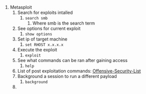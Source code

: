 1. Metasploit
	1. Search for exploits intalled
		1. `search smb`
			1. Where smb is the search term
	2. See options for current exploit
		1. `show options`
	2. Set ip of target machine
		1. `set RHOST x.x.x.x`
	2. Execute the exploit
		1. `exploit`
	2. See what commands can be ran after gaining access
		1. `help`
	2. List of post exploitation commands: [Offensive-Security-List](https://www.offensive-security.com/metasploit-unleashed/windows-post-gather-modules/](https://www.offensive-security.com/metasploit-unleashed/windows-post-gather-modules/))
	3. Background a session to run a different payload
		1. `background`
	2. 